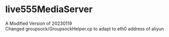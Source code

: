 # live555MediaServer
 A Modified Version of 20230119  
 Changed groupsock/GroupsockHelper.cp to adapt to eth0 address of aliyun
